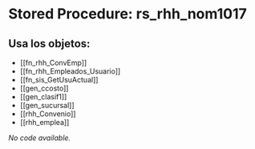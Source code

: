 # Stored Procedure: rs_rhh_nom1017

## Usa los objetos:
- [[fn_rhh_ConvEmp]]
- [[fn_rhh_Empleados_Usuario]]
- [[fn_sis_GetUsuActual]]
- [[gen_ccosto]]
- [[gen_clasif1]]
- [[gen_sucursal]]
- [[rhh_Convenio]]
- [[rhh_emplea]]

*No code available.*
